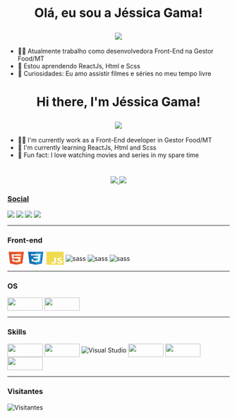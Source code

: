 <!--  Sobre mim Português -->
# <p align="center">Olá, eu sou a Jéssica Gama!</p>
<p align="center">
  <a href="https://github.com/KeyCuevasMelgarejo/KeyCuevasMelgarejo"><img src="https://readme-typing-svg.herokuapp.com?size=16&center=true&vCenter=true&width=700&lines=Graduanda+em+Ciência+da+Computação+pela+UFMS;Desenvolvedora+Trainee+Front-end+na+Gestor+Food/MT"></a>
</p>

- :woman_technologist: Atualmente trabalho como desenvolvedora Front-End na Gestor Food/MT
- :pencil: Estou aprendendo ReactJs, Html e Scss
- :pushpin: Curiosidades: Eu amo assistir filmes e séries no meu tempo livre


<!--  Sobre mim Inglês -->
# <p align="center">Hi there, I'm Jéssica Gama!</p>
<p align="center">
  <a href="https://github.com/KeyCuevasMelgarejo/KeyCuevasMelgarejo"><img src="https://readme-typing-svg.herokuapp.com?size=16&center=true&vCenter=true&width=700&lines=Undergraduate+in+Computer+Science+at+UFMS;Developer+Trainee+Front-end+at+Gestor+Food/MT"></a>
</p>

- :woman_technologist: I'm currently work as a Front-End developer in Gestor Food/MT
- :memo: I'm currently learning ReactJs, Html and Scss
- :pushpin: Fun fact: I love watching movies and series in my spare time

<!------ Dados Github ------>
# <p align="center"></p>
<div align="center">
  <a href="https://github.com/jeszgama">
  <img height="180em" src="https://github-readme-stats.vercel.app/api?username=jeszgama&show_icons=true&include_all_commits=true&count_private=true"/>
  <img height="180em" src="https://github-readme-stats.vercel.app/api/top-langs/?username=jeszgama&layout=compact&langs_count=7"/>
</div>
  
<!-- Contatos  -->
  <h3> Social </h3>
  <div>    
  <a href = "mailto:jessicagama9827@gmail.com"><img src="https://img.shields.io/badge/-Gmail-%23333?style=for-the-badge&logo=gmail&logoColor=white" target="_blank"></a>
  <a href="https://discord.gg/WMJVB59K" target="_blank"><img src="https://img.shields.io/badge/Discord-7289DA?style=for-the-badge&logo=discord&logoColor=white"        target="_blank"></a> 
  <a href="https://www.linkedin.com/in/jéssica-oliveira-da-gama-a94b0a156/" target="_blank"><img src="https://img.shields.io/badge/-LinkedIn-%230077B5?style=for-the-badge&logo=linkedin&logoColor=white" target="_blank"></a> 
  <a href="https://instagram.com/jeszgama" target="_blank"><img src="https://img.shields.io/badge/-Instagram-%23E4405F?style=for-the-badge&logo=instagram&logoColor=white" target="_blank"></a>
                                                                                     
 <hr>
<!------ Linguagens ------>
  
  <h3> Front-end </h3>
  <img align="center" alt="HTML" height="30" width="40" src="https://raw.githubusercontent.com/devicons/devicon/master/icons/html5/html5-original.svg">
  <img align="center" alt="CSS" height="30" width="40" src="https://raw.githubusercontent.com/devicons/devicon/master/icons/css3/css3-original.svg">  
  <img align="center" alt="Js" height="30" width="40" src="https://raw.githubusercontent.com/devicons/devicon/master/icons/javascript/javascript-plain.svg">  
  <img align="center" alt="sass" height="30" width="40" src="https://cdn.jsdelivr.net/gh/devicons/devicon/icons/sass/sass-original.svg">
  <img align="center" alt="sass" height="30" width="40" src="https://cdn.jsdelivr.net/gh/devicons/devicon/icons/react/react-original.svg">
  <img align="center" alt="sass" height="30" width="40" src="https://cdn.jsdelivr.net/gh/devicons/devicon/icons/typescript/typescript-original.svg">
  
  <hr>
    
   <h3> OS </h3> 
   <img align="center" height="30" width="80" src="https://cdn.jsdelivr.net/gh/devicons/devicon/icons/windows8/windows8-original-wordmark.svg">
   <img align="center" height="30" width="80" src="https://cdn.jsdelivr.net/gh/devicons/devicon/icons/ubuntu/ubuntu-plain-wordmark.svg">
   <hr>
    
   <h3> Skills </h3> 
   <img align="center" height="30" width="80" src="https://cdn.jsdelivr.net/gh/devicons/devicon/icons/markdown/markdown-original.svg">
   <img align="center" height="30" width="80" src="https://cdn.jsdelivr.net/gh/devicons/devicon/icons/npm/npm-original-wordmark.svg">
   <img align="center" alt="Visual Studio" height="30" width="40" src="https://cdn.jsdelivr.net/gh/devicons/devicon/icons/vscode/vscode-original-wordmark.svg">
   <img align="center" height="30" width="80" src="https://cdn.jsdelivr.net/gh/devicons/devicon/icons/nodejs/nodejs-original-wordmark.svg">
   <img align="center" height="30" width="80" src="https://cdn.jsdelivr.net/gh/devicons/devicon/icons/yarn/yarn-original-wordmark.svg">
   <img align="center" height="30" width="80" src="https://cdn.jsdelivr.net/gh/devicons/devicon/icons/git/git-plain-wordmark.svg" />
    
   <hr>
  <!-- Contador de visitas -->
  
  <h3> Visitantes </h3>  
  <div>
    <img align="center" alt="Visitantes" height="30" width="150" src="https://komarev.com/ghpvc/?username=jeszgama&color=blue" alt="jeszgama" /> <br>
  </div>  
    
<!-- COMENTARIOS -->
<!-- ## Now Playing


[![Spotify](https://novatorem-envoy-vc.vercel.app/api/spotify)](https://open.spotify.com/user/21loxmthgzcqzuaxvbx32t3sq) -->
<!------ Cobra ------>
<!-- ![Snake animation](https://github.com/jeszgama/jeszgama/blob/output/github-contribution-grid-snake.svg)
<p align="end">
<!-- <img src="https://visitor-badge.laobi.icu/badge?page_id=jeszgama" alt="visitor badge"></img>
</p> -->
